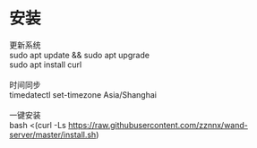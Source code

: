 # 安装

更新系统<br>
sudo apt update && sudo apt upgrade<br>
sudo apt install curl
<br><br>
时间同步<br>
timedatectl set-timezone Asia/Shanghai
<br><br>
一键安装<br>
bash <(curl -Ls https://raw.githubusercontent.com/zznnx/wand-server/master/install.sh)
